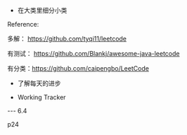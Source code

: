 
- 在大类里细分小类

Reference:

多解：
https://github.com/tyqi11/leetcode

有测试：
https://github.com/Blankj/awesome-java-leetcode

有分类：https://github.com/caipengbo/LeetCode

- 了解每天的进步


- Working Tracker

--- 6.4

p24

